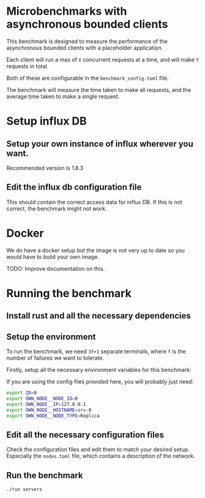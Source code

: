 # Microbenchmarks with asynchronous bounded clients

This benchmark is designed to measure the performance of the asynchronous bounded clients with a placeholder application.

Each client will run a max of `X` concurrent requests at a time, and will make `Y` requests in total.

Both of these are configurable in the `benchmark_config.toml` file.

The benchmark will measure the time taken to make all requests, and the average time taken to make a single request.

# Setup influx DB

## Setup your own instance of influx wherever you want.

Recommended version is 1.8.3

## Edit the influx db configuration file

This should contain the correct access data for influx DB.
If this is not correct, the benchmark might not work.

# Docker

We do have a docker setup but the image is not very up to date so you would have to build your own image.

TODO: Improve documentation on this.

# Running the benchmark

## Install rust and all the necessary dependencies

## Setup the environment

To run the benchmark, we need `3f+1` separate terminals, where `f` is the number of failures we want to tolerate.

Firstly, setup all the necessary environment variables for this benchmark:

If you are using the config files provided here, you will probably just need:
```bash
export ID=0
export OWN_NODE__NODE_ID=0
export OWN_NODE__IP=127.0.0.1
export OWN_NODE__HOSTNAME=srv-0
export OWN_NODE__NODE_TYPE=Replica
```

## Edit all the necessary configuration files

Check the configuration files and edit them to match your desired setup.
Especially the `nodes.toml` file, which contains a description of the network.

## Run the benchmark

```bash 
./run servers
```
